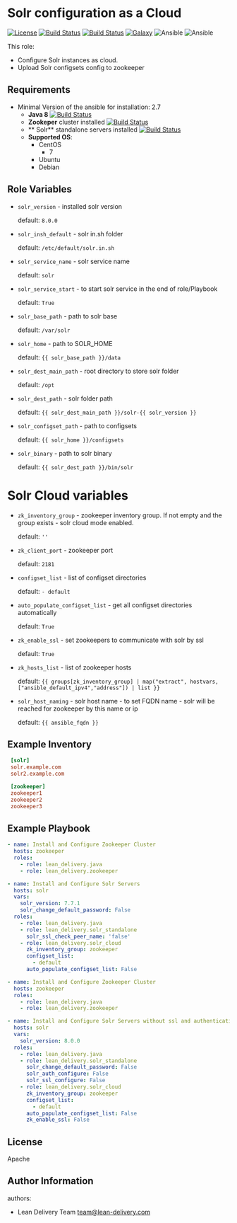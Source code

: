 Solr configuration as a Cloud
=========
[![License](https://img.shields.io/badge/license-Apache-green.svg?style=flat)](https://raw.githubusercontent.com/lean-delivery/ansible-role-solr_cloud/master/LICENSE)
[![Build Status](https://travis-ci.org/lean-delivery/ansible-role-solr_cloud.svg?branch=master)](https://travis-ci.org/lean-delivery/ansible-role-solr_cloud)
[![Build Status](https://gitlab.com/lean-delivery/ansible-role-solr_cloud/badges/master/build.svg)](https://gitlab.com/lean-delivery/ansible-role-solr_cloud/pipelines)
[![Galaxy](https://img.shields.io/badge/galaxy-lean__delivery.solr__cloud-blue.svg)](https://galaxy.ansible.com/lean_delivery/solr_cloud)
![Ansible](https://img.shields.io/ansible/role/d/role_id.svg)
![Ansible](https://img.shields.io/badge/dynamic/json.svg?label=min_ansible_version&url=https%3A%2F%2Fgalaxy.ansible.com%2Fapi%2Fv1%2Froles%2Frole_id%2F&query=$.min_ansible_version)

This role:
  - Configure Solr instances as cloud.
  - Upload Solr configsets config to zookeeper


Requirements
------------
- Minimal Version of the ansible for installation: 2.7
  - **Java 8** [![Build Status](https://travis-ci.org/lean-delivery/ansible-role-java.svg?branch=master)](https://travis-ci.org/lean-delivery/ansible-role-java)
  - **Zookeper** cluster installed [![Build Status](https://travis-ci.org/lean-delivery/ansible-role-zookeeper.svg?branch=master)](https://travis-ci.org/lean-delivery/ansible-role-zookeeper)
  - ** Solr** standalone servers installed [![Build Status](https://travis-ci.org/lean-delivery/ansible-role-solr-standalone.svg?branch=master)](https://travis-ci.org/lean-delivery/ansible-role-solr-standalone)
  - **Supported OS**:
    - CentOS
      - 7
    - Ubuntu
    - Debian

Role Variables
--------------
 - `solr_version` - installed solr version

    default: `8.0.0`

 - `solr_insh_default` - solr in.sh folder

    default: `/etc/default/solr.in.sh`

 - `solr_service_name` - solr service name

    default: `solr`

  - `solr_service_start` - to start solr service in the end of role/Playbook

    default: `True`

 - `solr_base_path` - path to solr base

    default: `/var/solr`

 - `solr_home` - path to SOLR_HOME

    default: `{{ solr_base_path }}/data`

 - `solr_dest_main_path` - root directory to store solr folder

    default: `/opt`

 - `solr_dest_path` - solr folder path

    default: `{{ solr_dest_main_path }}/solr-{{ solr_version }}`

 - `solr_configset_path` - path to configsets

    default: `{{ solr_home }}/configsets`

 - `solr_binary` - path to solr binary

    default: `{{ solr_dest_path }}/bin/solr`

 # Solr Cloud variables
   - `zk_inventory_group` - zookeeper inventory group. If not empty and the group exists - solr cloud mode enabled.

     default: `''`

   - `zk_client_port` - zookeeper port

     default: `2181`

   - `configset_list` - list of configset directories

     default: `- default`
   - `auto_populate_configset_list` - get all configset directories automatically

     default: `True`

   - `zk_enable_ssl` - set zookeepers to communicate with solr by ssl

      default: `True`

   - `zk_hosts_list` - list of zookeeper hosts

      default: `{{ groups[zk_inventory_group] | map("extract", hostvars, ["ansible_default_ipv4","address"]) | list }}`

   - `solr_host_naming` - solr host name - to set FQDN name - solr will be reached for zookeeper by this name or ip

      default: `{{ ansible_fqdn }}`

Example Inventory
----------------
```ini
 [solr]
 solr.example.com
 solr2.example.com

 [zookeeper]
 zookeeper1
 zookeeper2
 zookeeper3
 ```

Example Playbook
----------------

```yml
- name: Install and Configure Zookeeper Cluster
  hosts: zookeeper
  roles:
    - role: lean_delivery.java
    - role: lean_delivery.zookeeper

- name: Install and Configure Solr Servers
  hosts: solr
  vars:
    solr_version: 7.7.1
    solr_change_default_password: False
  roles:
    - role: lean_delivery.java
    - role: lean_delivery.solr_standalone
      solr_ssl_check_peer_name: 'false'
    - role: lean_delivery.solr_cloud
      zk_inventory_group: zookeeper
      configset_list:
        - default
      auto_populate_configset_list: False
```

```yml
- name: Install and Configure Zookeeper Cluster
  hosts: zookeeper
  roles:
    - role: lean_delivery.java
    - role: lean_delivery.zookeeper

- name: Install and Configure Solr Servers without ssl and authentication
  hosts: solr
  vars:
    solr_version: 8.0.0
  roles:
    - role: lean_delivery.java
    - role: lean_delivery.solr_standalone
      solr_change_default_password: False
      solr_auth_configure: False
      solr_ssl_configure: False
    - role: lean_delivery.solr_cloud
      zk_inventory_group: zookeeper
      configset_list:
        - default
      auto_populate_configset_list: False
      zk_enable_ssl: False
```

License
-------

Apache

Author Information
------------------

authors:
  - Lean Delivery Team <team@lean-delivery.com>
